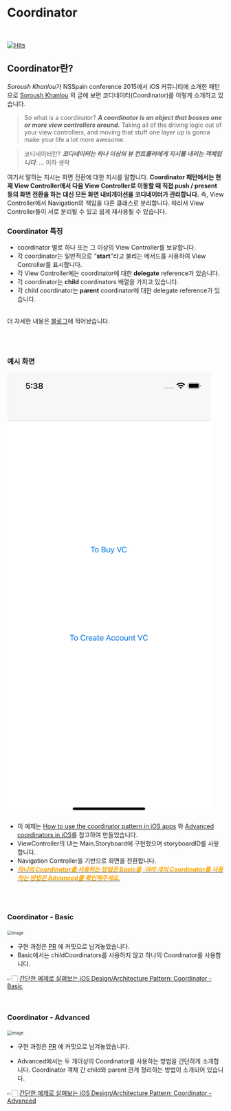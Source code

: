 # Coordinator

<br>

[![Hits](https://hits.seeyoufarm.com/api/count/incr/badge.svg?url=https%3A%2F%2Fgithub.com%2Fgjbae1212%2Fhit-counter&count_bg=%23C1C1D3&title_bg=%239642CB&icon=&icon_color=%234F4C4C&title=hits%E2%9C%A8&edge_flat=false)](https://hits.seeyoufarm.com)

## Coordinator란?

*Soroush Khanlou*가 NSSpain conference 2015에서 iOS 커뮤니티에 소개한 패턴으로 [Soroush Khanlou](https://khanlou.com/2015/10/coordinators-redux/) 의 글에 보면 코디네이터(Coordinator)를 이렇게 소개하고 있습니다.<br>

> So what is a coordinator? ***A coordinator is an object that bosses one or more view controllers around.*** Taking all of the driving logic out of your view controllers, and moving that stuff one layer up is gonna make your life a lot more awesome.

> 코디네이터란? ***코디네이터는 하나 이상의 뷰 컨트롤러에게 지시를 내리는 객체입니다***.
> ... 이하 생략<br>



여기서 말하는 지시는 화면 전환에 대한 지시를 말합니다. **Coordinator 패턴에서는 현재 View Controller에서 다음 View Controller로 이동할 때 직접 push / present 등의 화면 전환을 하는 대신 모든 화면 내비게이션을 코디네이터가 관리합니다.**  즉, View Controller에서 Navigation의 책임을 다른 클래스로 분리합니다. 따라서 View Controller들이 서로 분리될 수 있고 쉽게 재사용될 수 있습니다. <br>

### Coordinator 특징<br>

- coordinator 별로 하나 또는 그 이상의 View Controller를 보유합니다. 
- 각 coordinator는 일반적으로 “**start**”라고 불리는 메서드를 사용하여 View Controller를 표시합니다.
- 각 View Controller에는 coordinator에 대한 **delegate** reference가 있습니다.
- 각 coordinator는 **child** coordinators 배열을 가지고 있습니다.
- 각 child coordinator는 **parent** coordinator에 대한 delegate reference가 있습니다.

<br>더 자세한 내용은 [블로그]()에 적어놨습니다.

<br><br>

### 예시 화면

![alt text](https://github.com/dev-Lena/Coordinator/blob/main/Media/coordinator_basic.gif)

* 이 예제는 [How to use the coordinator pattern in iOS apps](https://www.hackingwithswift.com/articles/71/how-to-use-the-coordinator-pattern-in-ios-apps) 와 [Advanced coordinators in iOS](https://www.hackingwithswift.com/articles/175/advanced-coordinator-pattern-tutorial-ios)를 참고하여 만들었습니다.
* ViewController의 UI는 Main.Storyboard에 구현했으며 storyboardID를 사용합니다.
* Navigation Controller을 기반으로 화면을 전환합니다.
* ***<u><span style="color:orange">하나의 Coordinator를 사용하는 방법은 Basic을, 여러 개의 Coordinator를 사용하는 방법은 Advanced를 확인해주세요.</span></u>***

<br><br>

### Coordinator - Basic

<img src="https://user-images.githubusercontent.com/52783516/98215889-b2772500-1f8b-11eb-82be-9ffafb32d36e.png" alt="image" style="zoom:67%;" />

* 구현 과정은 [PR](https://github.com/dev-Lena/Coordinator/pull/2) 에 커밋으로 남겨놓았습니다.
* Basic에서는 childCoordinators를 사용하지 않고 하나의 Coordinator를 사용합니다.



👉🏻 [간단한 예제로 살펴보는 iOS Design/Architecture Pattern: Coordinator - Basic](https://lena-chamna.netlify.app/post/ios_design_pattern_coordinator_basic/)

<br>

### Coordinator - Advanced

<img src="https://user-images.githubusercontent.com/52783516/98220027-18b27680-1f91-11eb-87aa-7fb3b8e12448.png" alt="image" style="zoom:67%;" />

* 구현 과정은 [PR](https://github.com/dev-Lena/Coordinator/pull/7) 에 커밋으로 남겨놓았습니다.

* Advanced에서는 두 개이상의 Coordinator를 사용하는 방법을 간단하게 소개합니다. Coordinator 객체 간 child와 parent 관계 정리하는 방법이 소개되어 있습니다.

  

👉🏻 [간단한 예제로 살펴보는 iOS Design/Architecture Pattern: Coordinator - Advanced](https://lena-chamna.netlify.app/post/ios_design_pattern_coordinator_advanced/)